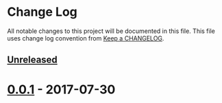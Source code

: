 # Change Log
All notable changes to this project will be documented in this file.
This file uses change log convention from [Keep a CHANGELOG](http://keepachangelog.com).

## [Unreleased]

# [0.0.1] - 2017-07-30

[Unreleased]: https://github.com/labpositiva/ansible-role-python/compare/0.0.1...HEAD
[0.0.1]: https://github.com/labpositiva/ansible-role-python/compare/0.0.0...0.0.1

[CHANGELOG.md]: CHANGELOG.md
[CONTRIBUTING.md]: CONTRIBUTING.md
[LICENCE.md]: LICENCE.md
[README.md]: README.md
